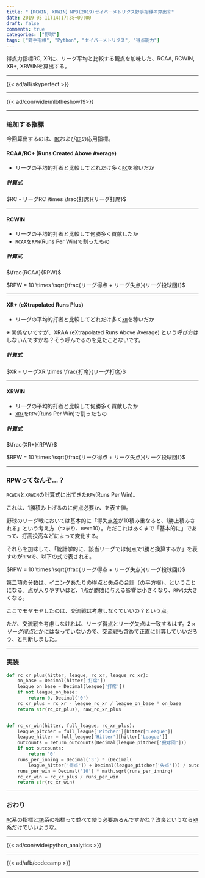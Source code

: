 ```yaml
---
title: "【RCWIN, XRWIN】NPB(2019)セイバーメトリクス野手指標の算出⑥"
date: 2019-05-11T14:17:38+09:00
draft: false
comments: true
categories: ["野球"]
tags: ["野手指標", "Python", "セイバーメトリクス", "得点能力"]
---
```


得点力指標RC, XRに、リーグ平均と比較する観点を加味した、RCAA, RCWIN, XR+, XRWINを算出する。

<!--more-->

---

{{< ad/a8/skyperfect >}}

---

{{< ad/con/wide/mlbtheshow19>}}

---

### 追加する指標

今回算出するのは、[`RC`](https://www.ted027.com/post/sabr-hit-rc#rc-runs-created)および[`XR`](https://www.ted027.com/post/sabr-hit-rc#xr-extrapolated-runs)の応用指標。

#### RCAA/RC+ (Runs Created Above Average)

- リーグの平均的打者と比較してどれだけ多く[`RC`](https://www.ted027.com/post/sabr-hit-rc#rc-runs-created)を稼いだか

##### 計算式

$RC - リーグRC \times \frac{打席}{リーグ打席}$

---

#### RCWIN

- リーグの平均的打者と比較して何勝多く貢献したか
- [`RCAA`](#rcaa-rc+-runs-created-above-average)を`RPW`(Runs Per Win)で割ったもの

##### 計算式

$\frac{RCAA}{RPW}$

$RPW = 10 \times \sqrt{\frac{リーグ得点 + リーグ失点}{リーグ投球回}}$

---

#### XR+ (eXtrapolated Runs Plus)

- リーグの平均的打者と比較してどれだけ多く[`XR`](https://www.ted027.com/post/sabr-hit-rc#xr-extrapolated-runs)を稼いだか

※ 関係ないですが、XRAA (eXtrapolated Runs Above Average) という呼び方はしないんですかね？そう呼んでるのを見たことないです。

##### 計算式

$XR - リーグXR \times \frac{打席}{リーグ打席}$

---

#### XRWIN

- リーグの平均的打者と比較して何勝多く貢献したか
- [`XR+`](#xr-extrapolated-runs-plus)を`RPW`(Runs Per Win)で割ったもの

##### 計算式

$\frac{XR+}{RPW}$

$RPW = 10 \times \sqrt{\frac{リーグ得点 + リーグ失点}{リーグ投球回}}$

---

### RPWってなんぞ…？

`RCWIN`と`XRWIN`の計算式に出てきた`RPW`(Runs Per Win)。

これは、1勝積み上げるのに何点必要か、を表す値。

野球のリーグ戦においては基本的に「得失点差が10積み重なると、1勝上積みされる」という考え方（つまり、`RPW`=10）。ただこれはあくまで「基本的に」であって、打高投高などによって変化する。

それらを加味して、「統計学的に、該当リーグでは何点で1勝と換算するか」を表すのが`RPW`で、以下の式で表される。

$RPW = 10 \times \sqrt{\frac{リーグ得点 + リーグ失点}{リーグ投球回}}$

第二項の分数は、イニングあたりの得点と失点の合計（の平方根）、ということになる。点が入りやすいほど、1点が勝敗に与える影響は小さくなり、`RPW`は大きくなる。

ここでモヤモヤしたのは、交流戦は考慮しなくていいの？という点。

ただ、交流戦を考慮しなければ、リーグ得点とリーグ失点は一致するはず。$2 \times リーグ得点$とかにはなっていないので、交流戦も含めて正直に計算していいだろう、と判断しました。

---

### 実装

```py:sabr.py
def rc_xr_plus(hitter, league, rc_xr, league_rc_xr):
    on_base = Decimal(hitter['打席'])
    league_on_base = Decimal(league['打席'])
    if not league_on_base:
        return 0, Decimal('0')
    rc_xr_plus = rc_xr - league_rc_xr / league_on_base * on_base
    return str(rc_xr_plus), raw_rc_xr_plus


def rc_xr_win(hitter, full_league, rc_xr_plus):
    league_pitcher = full_league['Pitcher'][hitter['League']]
    league_hitter = full_league['Hitter'][hitter['League']]
    outcounts = return_outcounts(Decimal(league_pitcher['投球回']))
    if not outcounts:
        return '0'
    runs_per_inning = Decimal('3') * (Decimal(
        league_hitter['得点']) + Decimal(league_pitcher['失点'])) / outcounts
    runs_per_win = Decimal('10') * math.sqrt(runs_per_inning)
    rc_xr_win = rc_xr_plus / runs_per_win
    return str(rc_xr_win)
```

---

### おわり

[`RC`](https://www.ted027.com/post/sabr-hit-rc#rc-runs-created)系の指標と[`XR`](https://www.ted027.com/post/sabr-hit-rc#xr-extrapolated-runs)系の指標って並べて使う必要あるんですかね？改良というなら[`XR`](https://www.ted027.com/post/sabr-hit-rc#xr-extrapolated-runs)系だけでいいような。

---

{{< ad/con/wide/python_analytics >}}

---

{{< ad/afb/codecamp >}}

---
